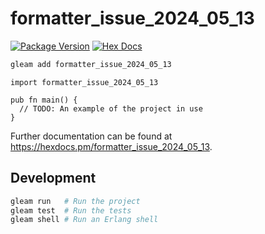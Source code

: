 # formatter_issue_2024_05_13

[![Package Version](https://img.shields.io/hexpm/v/formatter_issue_2024_05_13)](https://hex.pm/packages/formatter_issue_2024_05_13)
[![Hex Docs](https://img.shields.io/badge/hex-docs-ffaff3)](https://hexdocs.pm/formatter_issue_2024_05_13/)

```sh
gleam add formatter_issue_2024_05_13
```
```gleam
import formatter_issue_2024_05_13

pub fn main() {
  // TODO: An example of the project in use
}
```

Further documentation can be found at <https://hexdocs.pm/formatter_issue_2024_05_13>.

## Development

```sh
gleam run   # Run the project
gleam test  # Run the tests
gleam shell # Run an Erlang shell
```
